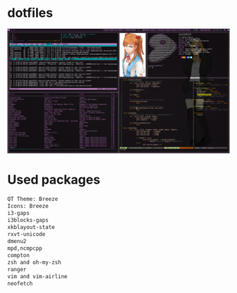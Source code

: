 # dotfiles
<img src='main.png'>

# Used packages
```
QT Theme: Breeze
Icons: Breeze
i3-gaps
i3blocks-gaps
xkblayout-state
rxvt-unicode
dmenu2
mpd,ncmpcpp
compton
zsh and oh-my-zsh
ranger
vim and vim-airline
neofetch
```
